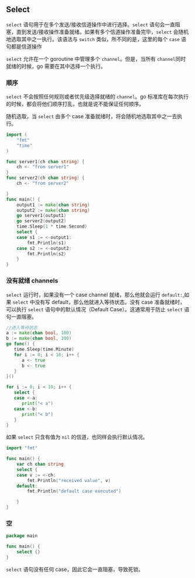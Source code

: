 ## Select

`select` 语句用于在多个发送/接收信道操作中进行选择。`select` 语句会一直阻塞，直到发送/接收操作准备就绪。如果有多个信道操作准备完毕，`select` 会随机地选取其中之一执行。该语法与 `switch` 类似，所不同的是，这里的每个 `case` 语句都是信道操作

`select` 允许在一个 goroutine 中管理多个 `channel`。但是，当所有 `channel`同时就绪的时候，go 需要在其中选择一个执行。

### 顺序

`select` 不会按照任何规则或者优先级选择就绪的 `channel`。go 标准库在每次执行的时候，都会将他们顺序打乱，也就是说不能保证任何顺序。

随机选取，当 `select` 由多个 case 准备就绪时，将会随机地选取其中之一去执行。

```go
import (
    "fmt"
    "time"
)

func server1(ch chan string) {
    ch <- "from server1"
}
func server2(ch chan string) {
    ch <- "from server2"

}
func main() {
    output1 := make(chan string)
    output2 := make(chan string)
    go server1(output1)
    go server2(output2)
    time.Sleep(1 * time.Second)
    select {
    case s1 := <-output1:
        fmt.Println(s1)
    case s2 := <-output2:
        fmt.Println(s2)
    }
}
```





### 没有就绪 channels

`select` 运行时，如果没有一个 case channel 就绪，那么他就会运行 `default:`,如果 `select` 中没有写 default，那么他就进入等待状态。没有 case 准备就绪时，可以执行 `select` 语句中的默认情况（Default Case）。这通常用于防止 `select` 语句一直阻塞。

```go
//进入等待状态
a := make(chan bool, 100)
b := make(chan bool, 100)
go func() {
   time.Sleep(time.Minute)
   for i := 0; i < 10; i++ {
      a <- true
      b <- true
   }
}()

for i := 0; i < 10; i++ {
   select {
   case <-a:
      print("< a")
   case <-b:
      print("< b")
   }
}
```

如果 `select` 只含有值为 `nil` 的信道，也同样会执行默认情况。

```go
import "fmt"

func main() {
    var ch chan string
    select {
    case v := <-ch:
        fmt.Println("received value", v)
    default:
        fmt.Println("default case executed")

    }
}
```



### 空

```go
package main

func main() {
    select {}
}
```

`select` 语句没有任何 case，因此它会一直阻塞，导致死锁。